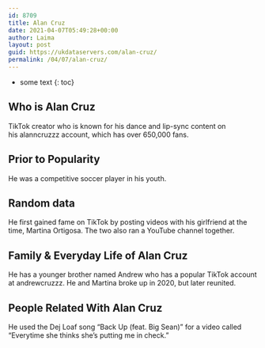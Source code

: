 ```yaml
---
id: 8709
title: Alan Cruz
date: 2021-04-07T05:49:28+00:00
author: Laima
layout: post
guid: https://ukdataservers.com/alan-cruz/
permalink: /04/07/alan-cruz/
---
```


* some text
{: toc}


## Who is Alan Cruz
                  
                  
                  
TikTok creator who is known for his dance and lip-sync content on his alanncruzzz account, which has over 650,000 fans. 
                  
              
            
              
            
                
                
                
## Prior to Popularity
                  
                  
                  
He was a competitive soccer player in his youth.
                  
              
            
              
            
                
                
                
## Random data
                  
                  
                  
He first gained fame on TikTok by posting videos with his girlfriend at the time, Martina Ortigosa. The two also ran a YouTube channel together. 
                  
              
            
              
            
                
                
                
## Family & Everyday Life of Alan Cruz
                  
                  
                  
He has a younger brother named Andrew who has a popular TikTok account at andrewcruzzz. He and Martina broke up in 2020, but later reunited.
                  
              
            
              
            
                
                
                
## People Related With Alan Cruz
                  
                  
                  
He used the Dej Loaf song &#8220;Back Up (feat. Big Sean)&#8221; for a video called &#8220;Everytime she thinks she&#8217;s putting me in check.&#8221;
                  
              
            
              
            
                
              
            
              
              
            
            
              
            
          
          
          